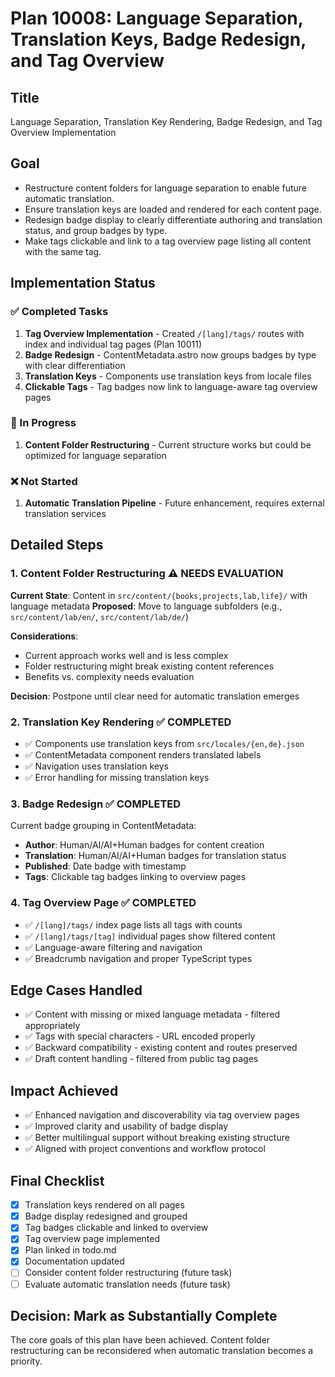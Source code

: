 # Plan 10008: Language Separation, Translation Keys, Badge Redesign, and Tag Overview

## Title

Language Separation, Translation Key Rendering, Badge Redesign, and Tag Overview Implementation

## Goal

- Restructure content folders for language separation to enable future automatic translation.
- Ensure translation keys are loaded and rendered for each content page.
- Redesign badge display to clearly differentiate authoring and translation status, and group badges by type.
- Make tags clickable and link to a tag overview page listing all content with the same tag.

## Implementation Status

### ✅ Completed Tasks

1. **Tag Overview Implementation** - Created `/[lang]/tags/` routes with index and individual tag pages (Plan 10011)
2. **Badge Redesign** - ContentMetadata.astro now groups badges by type with clear differentiation
3. **Translation Keys** - Components use translation keys from locale files
4. **Clickable Tags** - Tag badges now link to language-aware tag overview pages

### 🔄 In Progress

1. **Content Folder Restructuring** - Current structure works but could be optimized for language separation

### ❌ Not Started

1. **Automatic Translation Pipeline** - Future enhancement, requires external translation services

## Detailed Steps

### 1. Content Folder Restructuring ⚠️ NEEDS EVALUATION

**Current State**: Content in `src/content/{books,projects,lab,life}/` with language metadata
**Proposed**: Move to language subfolders (e.g., `src/content/lab/en/`, `src/content/lab/de/`)

**Considerations**:

- Current approach works well and is less complex
- Folder restructuring might break existing content references
- Benefits vs. complexity needs evaluation

**Decision**: Postpone until clear need for automatic translation emerges

### 2. Translation Key Rendering ✅ COMPLETED

- ✅ Components use translation keys from `src/locales/{en,de}.json`
- ✅ ContentMetadata component renders translated labels
- ✅ Navigation uses translation keys
- ✅ Error handling for missing translation keys

### 3. Badge Redesign ✅ COMPLETED

Current badge grouping in ContentMetadata:

- **Author**: Human/AI/AI+Human badges for content creation
- **Translation**: Human/AI/AI+Human badges for translation status
- **Published**: Date badge with timestamp
- **Tags**: Clickable tag badges linking to overview pages

### 4. Tag Overview Page ✅ COMPLETED

- ✅ `/[lang]/tags/` index page lists all tags with counts
- ✅ `/[lang]/tags/[tag]` individual pages show filtered content
- ✅ Language-aware filtering and navigation
- ✅ Breadcrumb navigation and proper TypeScript types

## Edge Cases Handled

- ✅ Content with missing or mixed language metadata - filtered appropriately
- ✅ Tags with special characters - URL encoded properly
- ✅ Backward compatibility - existing content and routes preserved
- ✅ Draft content handling - filtered from public tag pages

## Impact Achieved

- ✅ Enhanced navigation and discoverability via tag overview pages
- ✅ Improved clarity and usability of badge display
- ✅ Better multilingual support without breaking existing structure
- ✅ Aligned with project conventions and workflow protocol

## Final Checklist

- [x] Translation keys rendered on all pages
- [x] Badge display redesigned and grouped
- [x] Tag badges clickable and linked to overview
- [x] Tag overview page implemented
- [x] Plan linked in todo.md
- [x] Documentation updated
- [ ] Consider content folder restructuring (future task)
- [ ] Evaluate automatic translation needs (future task)

## Decision: Mark as Substantially Complete

The core goals of this plan have been achieved. Content folder restructuring can be reconsidered when automatic translation becomes a priority.
